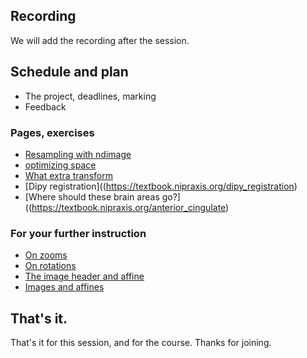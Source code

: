 ## Recording

We will add the recording after the session.

## Schedule and plan

* The project, deadlines, marking
* Feedback

### Pages, exercises

* [Resampling with ndimage](https://textbook.nipraxis.org/resampling_with_ndimage)
* [optimizing space](https://textbook.nipraxis.org/optimizing_space)
* [What extra
transform](https://hub.nipraxis.org/hub/user-redirect/git-pull?repo=https%3A//github.com/nipraxis/what_extra_transform&subPath=what_extra_transform.ipynb)
* [Dipy registration]((https://textbook.nipraxis.org/dipy_registration)
* [Where should these brain areas
  go?]((https://textbook.nipraxis.org/anterior_cingulate)

### For your further instruction

* [On zooms](https://textbook.nipraxis.org/diagonal_zooms)
* [On rotations](https://textbook.nipraxis.org/rotation_2d_3d)
* [The image header and affine](https://textbook.nipraxis.org/image_header_and_affine)
* [Images and affines](https://textbook.nipraxis.org/images_and_affines)

## That's it.

That's it for this session, and for the course.  Thanks for joining.
